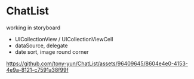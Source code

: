 # ChatList
working in storyboard

- UICollectionView / UICollectionViewCell
- dataSource, delegate
- date sort, image round corner



https://github.com/tony-yun/ChatList/assets/96409645/8604e4e0-4153-4e9a-8121-c7591a38f99f


